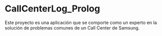 # CallCenterLog_Prolog

Este proyecto es una aplicación que se comporte como un experto en la solución de problemas comunes de un Call Center de Samsung.
